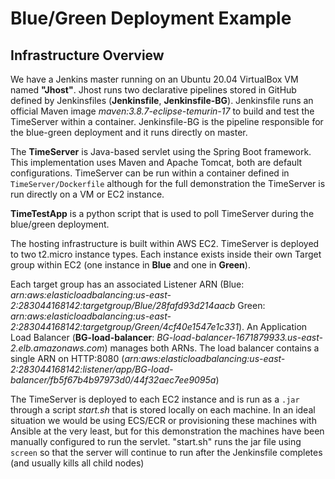 # Blue/Green Deployment Example

## Infrastructure Overview

We have a Jenkins master running on an Ubuntu 20.04 VirtualBox VM named **"Jhost"**. Jhost runs two declarative pipelines stored in GitHub defined by Jenkinsfiles (**Jenkinsfile**, **Jenkinsfile-BG**). Jenkinsfile runs an official Maven image *maven:3.8.7-eclipse-temurin-17* to build and test the TimeServer within a container. Jenkinsfile-BG is the pipeline responsible for the blue-green deployment and it runs directly on master.

The **TimeServer** is Java-based servlet using the Spring Boot framework. This implementation uses Maven and Apache Tomcat, both are default configurations. TimeServer can be run within a container defined in `TimeServer/Dockerfile` although for the full demonstration the TimeServer is run directly on a VM or EC2 instance.

**TimeTestApp** is a python script that is used to poll TimeServer during the blue/green deployment.

The hosting infrastructure is built within AWS EC2. TimeServer is deployed to two t2.micro instance types. Each instance exists inside their own Target group within EC2 (one instance in **Blue** and one in **Green**). 

Each target group has an associated Listener ARN (Blue: *arn:aws:elasticloadbalancing:us-east-2:283044168142:targetgroup/Blue/28fafd93d214aacb* Green: *arn:aws:elasticloadbalancing:us-east-2:283044168142:targetgroup/Green/4cf40e1547e1c331*). An Application Load Balancer (**BG-load-balancer**: *BG-load-balancer-1671879933.us-east-2.elb.amazonaws.com*) manages both ARNs. The load balancer contains a single ARN on HTTP:8080 (*arn:aws:elasticloadbalancing:us-east-2:283044168142:listener/app/BG-load-balancer/fb5f67b4b97973d0/44f32aec7ee9095a*)

The TimeServer is deployed to each EC2 instance and is run as a `.jar` through a script *start.sh* that is stored locally on each machine. In an ideal situation we would be using ECS/ECR or provisioning these machines with Ansible at the very least, but for this demonstration the machines have been manually configured to run the servlet. "start.sh" runs the jar file using `screen` so that the server will continue to run after the Jenkinsfile completes (and usually kills all child nodes)

